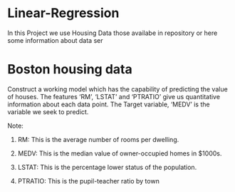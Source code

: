# Linear-Regression

In this Project we use Housing Data those availabe in repository or here some information about data ser

# **Boston housing data**
Construct a working model which has the capability of predicting the value of houses. The features ‘RM’, ‘LSTAT’ and ‘PTRATIO’ give us quantitative information about each data point. The Target variable, ‘MEDV’ is the variable we seek to predict.

Note:
1) RM: This is the average number of rooms per dwelling.

2) MEDV: This is the median value of owner-occupied homes in $1000s.

3) LSTAT: This is the percentage lower status of the population.

4) PTRATIO: This is the pupil-teacher ratio by town
